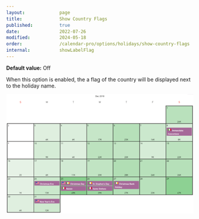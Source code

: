 ```yaml
---
layout:             page
title:              Show Country Flags
published:          true
date:               2022-07-26
modified:           2024-05-18
order:              /calendar-pro/options/holidays/show-country-flags
internal:           showLabelFlag
---
```

**Default value:** Off

When this option is enabled, the a flag of the country will be displayed next to the holiday name.

<img src="images/holidays-example.png" width="600">

